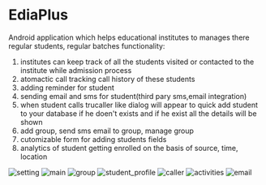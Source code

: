 # EdiaPlus
Android application which helps educational institutes to manages there regular students, regular batches
functionality:
1. institutes can keep track of all the students visited or contacted to the institute while admission process
2. atomactic call tracking call history of these students
3. adding reminder for student
4. sending email and sms for student(third pary sms,email integration)
5. when student calls trucaller like dialog will appear to quick add student to your database if he doen't exists and if he exist all the details will be shown
6. add group, send sms email to group, manage group
7. cutomizable form for adding students fields
8. analytics of student getting enrolled on the basis of source, time, location

![setting](https://cloud.githubusercontent.com/assets/10182852/26022309/59c2ab6c-37bf-11e7-99bd-3a87bfdaf501.png)
![main](https://cloud.githubusercontent.com/assets/10182852/26022312/59c81912-37bf-11e7-9a69-39f9b15db3f0.png)
![group](https://cloud.githubusercontent.com/assets/10182852/26022311/59c6de80-37bf-11e7-96d5-5a4f82fcebfa.png)
![student_profile](https://cloud.githubusercontent.com/assets/10182852/26022310/59c5afce-37bf-11e7-8aad-efde34d09183.png)
![caller](https://cloud.githubusercontent.com/assets/10182852/26022313/59d311e6-37bf-11e7-8907-439657c998d3.png)
![activities](https://cloud.githubusercontent.com/assets/10182852/26022314/59d688bc-37bf-11e7-8c15-d9f8ebe66bbc.png)
![email](https://cloud.githubusercontent.com/assets/10182852/26022315/59edf0ce-37bf-11e7-92d3-b787e3c02022.png)

